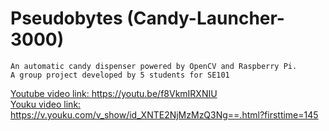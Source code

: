 # Pseudobytes (Candy-Launcher-3000)
```
An automatic candy dispenser powered by OpenCV and Raspberry Pi.
A group project developed by 5 students for SE101
```

[Youtube video link: ](https://youtu.be/f8VkmIRXNIU)https://youtu.be/f8VkmIRXNIU <br/>
[Youku video link: ](https://v.youku.com/v_show/id_XNTE2NjMzMzQ3Ng==.html?firsttime=145) https://v.youku.com/v_show/id_XNTE2NjMzMzQ3Ng==.html?firsttime=145

